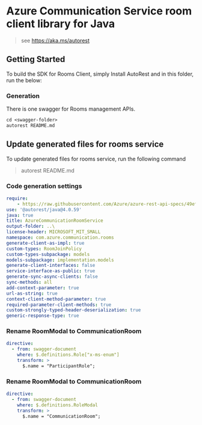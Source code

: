 # Azure Communication Service room client library for Java

> see https://aka.ms/autorest

## Getting Started
To build the SDK for Rooms Client, simply Install AutoRest and in this folder, run the below:

### Generation
There is one swagger for Rooms management APIs.

```ps
cd <swagger-folder>
autorest README.md
```

## Update generated files for rooms service
To update generated files for rooms service, run the following command

> autorest README.md

### Code generation settings
``` yaml
require:
    - https://raw.githubusercontent.com/Azure/azure-rest-api-specs/49ef4666b13e2e5675dfb92dab3b3d13aa8b3596/specification/communication/data-plane/Rooms/readme.md
use: '@autorest/java@4.0.59'
java: true
title: AzureCommunicationRoomService
output-folder: ..\
license-header: MICROSOFT_MIT_SMALL
namespace: com.azure.communication.rooms
generate-client-as-impl: true
custom-types: RoomJoinPolicy
custom-types-subpackage: models
models-subpackage: implementation.models
generate-client-interfaces: false
service-interface-as-public: true
generate-sync-async-clients: false
sync-methods: all
add-context-parameter: true
url-as-string: true
context-client-method-parameter: true
required-parameter-client-methods: true
custom-strongly-typed-header-deserialization: true
generic-response-type: true
```
 
### Rename RoomModal to CommunicationRoom
```yaml
directive:
  - from: swagger-document
    where: $.definitions.Role["x-ms-enum"]
    transform: >
      $.name = "ParticipantRole";
```


### Rename RoomModal to CommunicationRoom
```yaml
directive:
  - from: swagger-document
    where: $.definitions.RoleModal
    transform: >
      $.name = "CommunicationRoom";
```
